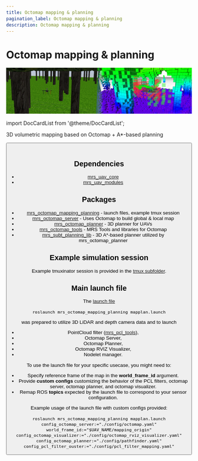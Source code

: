 ```yaml
---
title: Octomap mapping & planning
pagination_label: Octomap mapping & planning
description: Octomap mapping & planning
---
```


# Octomap mapping \& planning

![](./fig/octomap_server.png)

import DocCardList from '@theme/DocCardList';

<DocCardList />

3D volumetric mapping based on Octomap + A*-based planning

<Button label="🔗 mrs_octomap_mapping_planning repository" link="https://github.com/ctu-mrs/mrs_octomap_mapping_planning/tree/master" block /><br />

## Dependencies

* [mrs_uav_core](http://github.com/ctu-mrs/mrs_uav_core)
* [mrs_uav_modules](http://github.com/ctu-mrs/mrs_uav_modules)

## Packages

* [mrs_octomap_mapping_planning](https://github.com/ctu-mrs/mrs_octomap_mapping_planning) - launch files, example tmux session
* [mrs_octomap_server](https://github.com/ctu-mrs/mrs_octomap_server) - Uses Octomap to build global & local map
* [mrs_octomap_planner](https://github.com/ctu-mrs/mrs_octomap_planner) - 3D planner for UAVs
* [mrs_octomap_tools](https://github.com/ctu-mrs/mrs_octomap_tools) - MRS Tools and libraries for Octomap
* [mrs_subt_planning_lib](https://github.com/ctu-mrs/mrs_subt_planning_lib) - 3D A*-based planner utilized by mrs_octomap_planner

## Example simulation session

Example tmuxinator session is provided in the [tmux subfolder](https://github.com/ctu-mrs/mrs_octomap_mapping_planning/tree/master/ros_packages/mrs_octomap_mapping_planning/tmux/simulation_example).

## Main launch file

The [launch file](https://github.com/ctu-mrs/mrs_octomap_mapping_planning/blob/master/ros_packages/mrs_octomap_mapping_planning/launch/mapplan.launch)
```
roslaunch mrs_octomap_mapping_planning mapplan.launch
```
was prepared to utilize 3D LiDAR and depth camera data and to launch

* PointCloud filter ([mrs_pcl_tools](https://github.com/ctu-mrs/mrs_pcl_tools)),
* Octomap Server,
* Octomap Planner,
* Octomap RVIZ Visualizer,
* Nodelet manager.

To use the launch file for your specific usecase, you might need to:
- Specify reference frame of the map in the **world_frame_id** argument.
- Provide **custom configs** customizing the behavior of the PCL filters, octomap server, octomap planner, and octomap visualizer.
- Remap ROS **topics** expected by the launch file to correspond to your sensor configuration.

Example usage of the launch file with custom configs provided:
```
roslaunch mrs_octomap_mapping_planning mapplan.launch config_octomap_server:="./config/octomap.yaml" world_frame_id:="$UAV_NAME/mapping_origin" config_octomap_visualizer:="./config/octomap_rviz_visualizer.yaml" config_octomap_planner:="./config/pathfinder.yaml" config_pcl_filter_ouster:="./config/pcl_filter_mapping.yaml"
```
